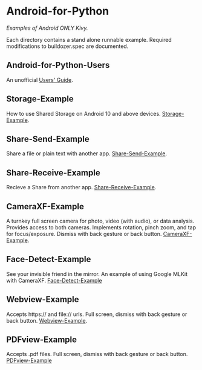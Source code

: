 Android-for-Python
==================

*Examples of Android ONLY Kivy.*

Each directory contains a stand alone runnable example. Required modifications to buildozer.spec are documented.

## Android-for-Python-Users

An unofficial [Users' Guide](https://github.com/Android-for-Python/Android-for-Python-Users).

## Storage-Example

How to use Shared Storage on Android 10 and above devices. [Storage-Example](https://github.com/Android-for-Python/Storage-Example).

## Share-Send-Example

Share a file or plain text with another app. [Share-Send-Example](https://github.com/Android-for-Python/Share-Send-Example).

## Share-Receive-Example

Recieve a Share from another app. [Share-Receive-Example](https://github.com/Android-for-Python/Share-Receive-Example).

## CameraXF-Example

A turnkey full screen camera for photo, video (with audio), or data analysis.
Provides access to both cameras. Implements rotation, pinch zoom, and tap for focus/exposure. Dismiss with back gesture or back button. [CameraXF-Example](https://github.com/Android-for-Python/CameraXF-Example).

## Face-Detect-Example

See your invisible friend in the mirror. An example of using Google MLKit with CameraXF. [Face-Detect-Example](https://github.com/Android-for-Python/Face-Detect-Example)

## Webview-Example

Accepts https:// and file:// urls. Full screen, dismiss with back gesture or back button. [Webview-Example](https://github.com/Android-for-Python/Webview-Example).

## PDFview-Example

Accepts .pdf files. Full screen, dismiss with back gesture or back button. [PDFview-Example](https://github.com/Android-for-Python/PDFview-Example)




